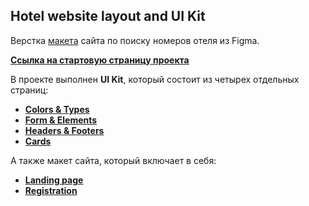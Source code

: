 ## Hotel website layout and UI Kit 

 Верстка [макета](https://www.figma.com/file/MumYcKVk9RkKZEG6dR5E3A/FSD-frontend-education-program.-The-2nd-task?node-id=0%3A1) сайта по поиску номеров отеля из Figma.

 [**Ссылка на стартовую страницу проекта**](https://andreikurilov.github.io/ui-kit/pageStart.html)

 В проекте выполнен **UI Kit**, который состоит из четырех отдельных страниц:
 
 - [**Colors & Types**](https://andreikurilov.github.io/ui-kit/setColorsType.html)
 - [**Form & Elements**](https://andreikurilov.github.io/ui-kit/formElements.html)
 - [**Headers & Footers**](https://andreikurilov.github.io/ui-kit/headersFooters.html)
 - [**Cards**](https://andreikurilov.github.io/ui-kit/cards.html)

А также макет сайта, который включает в себя:

- [**Landing page**](https://andreikurilov.github.io/ui-kit/landingPage.html)
- [**Registration**](https://andreikurilov.github.io/ui-kit/registrationPage.html)
